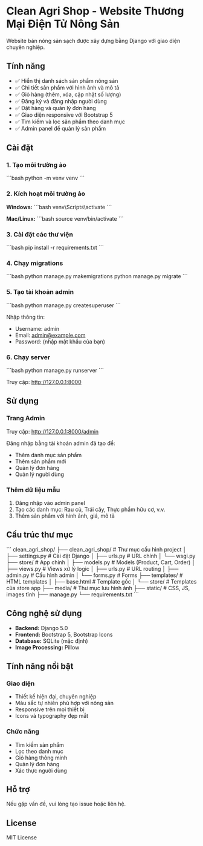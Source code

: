 # Clean Agri Shop - Website Thương Mại Điện Tử Nông Sản

Website bán nông sản sạch được xây dựng bằng Django với giao diện chuyên nghiệp.

## Tính năng

- ✅ Hiển thị danh sách sản phẩm nông sản
- ✅ Chi tiết sản phẩm với hình ảnh và mô tả
- ✅ Giỏ hàng (thêm, xóa, cập nhật số lượng)
- ✅ Đăng ký và đăng nhập người dùng
- ✅ Đặt hàng và quản lý đơn hàng
- ✅ Giao diện responsive với Bootstrap 5
- ✅ Tìm kiếm và lọc sản phẩm theo danh mục
- ✅ Admin panel để quản lý sản phẩm

## Cài đặt

### 1. Tạo môi trường ảo

\`\`\`bash
python -m venv venv
\`\`\`

### 2. Kích hoạt môi trường ảo

**Windows:**
\`\`\`bash
venv\Scripts\activate
\`\`\`

**Mac/Linux:**
\`\`\`bash
source venv/bin/activate
\`\`\`

### 3. Cài đặt các thư viện

\`\`\`bash
pip install -r requirements.txt
\`\`\`

### 4. Chạy migrations

\`\`\`bash
python manage.py makemigrations
python manage.py migrate
\`\`\`

### 5. Tạo tài khoản admin

\`\`\`bash
python manage.py createsuperuser
\`\`\`

Nhập thông tin:
- Username: admin
- Email: admin@example.com
- Password: (nhập mật khẩu của bạn)

### 6. Chạy server

\`\`\`bash
python manage.py runserver
\`\`\`

Truy cập: http://127.0.0.1:8000

## Sử dụng

### Trang Admin

Truy cập: http://127.0.0.1:8000/admin

Đăng nhập bằng tài khoản admin đã tạo để:
- Thêm danh mục sản phẩm
- Thêm sản phẩm mới
- Quản lý đơn hàng
- Quản lý người dùng

### Thêm dữ liệu mẫu

1. Đăng nhập vào admin panel
2. Tạo các danh mục: Rau củ, Trái cây, Thực phẩm hữu cơ, v.v.
3. Thêm sản phẩm với hình ảnh, giá, mô tả

## Cấu trúc thư mục

\`\`\`
clean_agri_shop/
├── clean_agri_shop/          # Thư mục cấu hình project
│   ├── settings.py           # Cài đặt Django
│   ├── urls.py               # URL chính
│   └── wsgi.py
├── store/                    # App chính
│   ├── models.py             # Models (Product, Cart, Order)
│   ├── views.py              # Views xử lý logic
│   ├── urls.py               # URL routing
│   ├── admin.py              # Cấu hình admin
│   └── forms.py              # Forms
├── templates/                # HTML templates
│   ├── base.html             # Template gốc
│   └── store/                # Templates của store app
├── media/                    # Thư mục lưu hình ảnh
├── static/                   # CSS, JS, images tĩnh
├── manage.py
└── requirements.txt
\`\`\`

## Công nghệ sử dụng

- **Backend:** Django 5.0
- **Frontend:** Bootstrap 5, Bootstrap Icons
- **Database:** SQLite (mặc định)
- **Image Processing:** Pillow

## Tính năng nổi bật

### Giao diện
- Thiết kế hiện đại, chuyên nghiệp
- Màu sắc tự nhiên phù hợp với nông sản
- Responsive trên mọi thiết bị
- Icons và typography đẹp mắt

### Chức năng
- Tìm kiếm sản phẩm
- Lọc theo danh mục
- Giỏ hàng thông minh
- Quản lý đơn hàng
- Xác thực người dùng

## Hỗ trợ

Nếu gặp vấn đề, vui lòng tạo issue hoặc liên hệ.

## License

MIT License
